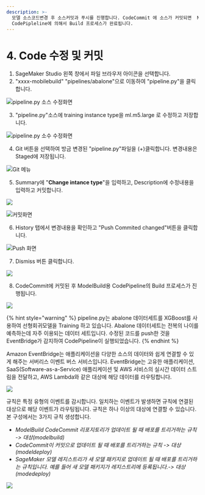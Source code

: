 ```yaml
---
description: >-
  모델 소스코드변경 후 소스커밋과 푸시를 진행합니다. CodeCommit 에 소스가 커밋되면  ModelBuild 용
  CodePipleline에 의해서 Build 프로세스가 완료됩니다.
---
```


# 4. Code 수정 및 커밋

1. SageMaker Studio 왼쪽 창에서 파일 브라우저 아이콘을 선택합니다.
2. "xxxx-mobilebuild" "pipelines/abalone"으로 이동하여 "pipeline.py"을 클릭합니다.

![pipeline.py &#xC18C;&#xC2A4; &#xC218;&#xC815;&#xD654;&#xBA74;](.gitbook/assets/screen-shot-2021-04-01-at-5.26.01-pm.png)

3. "pipeline.py"소스에 training instance type을 ml.m5.large 로 수정하고 저장합니다.

![pipeline.py &#xC18C;&#xC218; &#xC218;&#xC815;&#xD654;&#xBA74;](.gitbook/assets/screen-shot-2021-04-01-at-5.35.44-pm.png)

4. Git 버튼을 선택하여 방금 변경된 "pipeline.py"파일을 \(+\)클릭합니다. 변경내용은 Staged에 저장됩니다. 

![Git &#xBA54;&#xB274;](.gitbook/assets/screen-shot-2021-04-01-at-5.42.16-pm.png)



5. Summary에 "**Change intance type**"을 입력하고, Description에 수정내용을 입력하고 커밋합니다.

![](.gitbook/assets/screen-shot-2021-04-01-at-5.46.41-pm.png)

![&#xCEE4;&#xBC0B;&#xD654;&#xBA74;](.gitbook/assets/screen-shot-2021-04-01-at-5.47.47-pm.png)



6.  History 탭에서 변경내용을 확인하고 "Push Commited changed"버튼을 클릭합니다. 

![Push &#xD654;&#xBA74;](.gitbook/assets/screen-shot-2021-04-01-at-5.48.32-pm.png)



7. Dismiss 버튼 클릭합니다.

![](.gitbook/assets/screen-shot-2021-04-01-at-5.48.45-pm.png)



8. CodeCommit에 커밋된 후 ModelBuild용 CodePipeline의 Build 프로세스가 진행됩니다. 

![](.gitbook/assets/screen-shot-2021-04-01-at-6.00.20-pm.png)

{% hint style="warning" %}
pipeline.py는 abalone 데이터세트를 XGBoost를 사용하여 선형회귀모델을 Training 하고 있습니다. Abalone 데이터세트는 전복의 나이를 예측하는데 자주 이용되는 데이터 세트입니다. 수정된 코드를 push한 것을 EventBridge가 감지하여 CodePipeline이 실행되었습니다. 
{% endhint %}

Amazon EventBridge는 애플리케이션을 다양한 소스의 데이터와 쉽게 연결할 수 있게 해주는 서버리스 이벤트 버스 서비스입니다. EventBridge는 고유한 애플리케이션, SaaS\(Software-as-a-Service\) 애플리케이션 및 AWS 서비스의 실시간 데이터 스트림을 전달하고, AWS Lambda와 같은 대상에 해당 데이터를 라우팅합니다.

![](.gitbook/assets/screen-shot-2021-04-01-at-9.33.43-pm.png)

규칙은 특정 유형의 이벤트를 감시합니다. 일치하는 이벤트가 발생하면 규칙에 연결된 대상으로 해당 이벤트가 라우팅됩니다. 규칙은 하나 이상의 대상에 연결할 수 있습니다. 본 구성에서는 3가지 규칙 생성합니다.

* _ModelBuild CodeCommit 리포지토리가 업데이트 될 때 배포를 트리거하는 규칙 -&gt; 대상\(modelbuild\)_
* _CodeCommit이 커밋으로 업데이트 될 때 배포를 트리거하는 규칙 -&gt; 대상\(modeldeploy\)_ 
* _SageMaker 모델 레지스트리가 새 모델 패키지로 업데이트 될 때 배포를 트리거하는 규칙입니다. 예를 들어 새 모델 패키지가 레지스트리에 등록됩니다.-&gt; 대상\(modedeploy\)_

![](.gitbook/assets/screen-shot-2021-04-01-at-9.29.35-pm.png)



